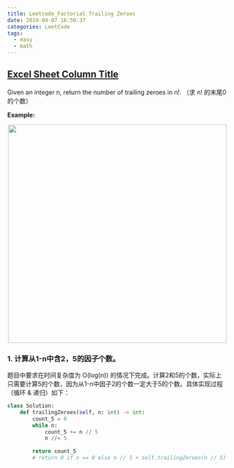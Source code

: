 ```yaml
---
title: Leetcode_Factorial Trailing Zeroes
date: 2019-04-07 16:50:37
categories: LeetCode
tags: 
  - easy
  - math
---
```


## [Excel Sheet Column Title](https://leetcode.com/problems/excel-sheet-column-title/)

Given an integer n, return the number of trailing zeroes in n!.
（求 n! 的末尾0的个数）


<!--more-->

**Example:** 

<div align=center>
    <img src="/images/leetcode_172.png" width = "500" align=center/>
</div>


### 1. 计算从1-n中含2，5的因子个数。
题目中要求在时间复杂度为 O(log(n)) 的情况下完成。计算2和5的个数，实际上只需要计算5的个数，因为从1-n中因子2的个数一定大于5的个数。具体实现过程（循环 & 递归）如下：

```python
class Solution:
    def trailingZeroes(self, n: int) -> int:
        count_5 = 0
        while n:
            count_5 += n // 5
            n //= 5
        
        return count_5
        # return 0 if n == 0 else n // 5 + self.trailingZeroes(n // 5)
```